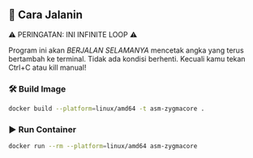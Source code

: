 ## 🚀 Cara Jalanin

⚠️ PERINGATAN: INI INFINITE LOOP ⚠️

Program ini akan *BERJALAN SELAMANYA* mencetak angka yang terus bertambah ke terminal.
Tidak ada kondisi berhenti. Kecuali kamu tekan Ctrl+C atau kill manual!

### 🛠 Build Image

```bash
docker build --platform=linux/amd64 -t asm-zygmacore .
```

### ▶️ Run Container
```bash
docker run --rm --platform=linux/amd64 asm-zygmacore
```

